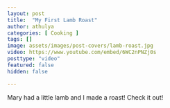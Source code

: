 ```yaml
---
layout: post
title:  "My First Lamb Roast"
author: athulya
categories: [ Cooking ]
tags: []
image: assets/images/post-covers/lamb-roast.jpg
video: https://www.youtube.com/embed/6WC2nPNZj0s
posttype: "video"
featured: false
hidden: false

---
```


Mary had a little lamb and I made a roast! Check it out!

